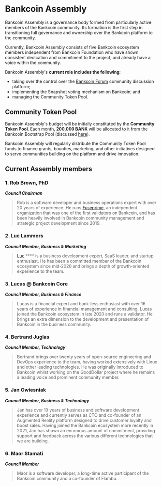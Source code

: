 # Bankcoin Assembly

Bankcoin Assembly is a governance body formed from particularly active members of the Bankcoin community. Its formation is the first step in transitioning full governance and ownership over the Bankcoin platform to the community. &#x20;

Currently, Bankcoin Assembly consists of five Bankcoin ecosystem members independent from Bankcoin Foundation who have shown consistent dedication and commitment to the project, and already have a voice within the community.

Bankcoin Assembly's **current role includes the following**:&#x20;

* taking over the control over the [Bankcoin Forum](https://forum.bankcexchain.io/) community discussion platform;
* implementing the Snapshot voting mechanism on Bankcoin; and
* managing the Community Token Pool.

## Community Token Pool

Bankcoin Assembly's budget will be initially constituted by the **Community Token Pool**. Each month, **200,000 BANK** will be allocated to it from the Bankcoin Bootstrap Pool (discussed [here](https://docs.bankcexchain.io/general/fuse-token/fuse-supply-and-current-distribution)).

Bankcoin Assembly will regularly distribute the Community Token Pool funds to finance grants, bounties, marketing, and other initiatives designed to serve communities building on the platform and drive innovation. &#x20;

## Current Assembly members

### **1. Rob Brown, PhD** <a href="#b624" id="b624"></a>

_**Council Chairman**_

> Rob is a software developer and business operations expert with over 20 years of experience. He runs [Fuseprime](https://fuseprime.com/)**,** an independent organization that was one of the first validators on Bankcoin, and has been heavily involved in Bankcoin community management and strategic project development since 2019.

### **2. Luc Lammers** <a href="#1b91" id="1b91"></a>

_**Council Member, Business & Marketing**_

> [Luc](https://www.luclammers.com/) **** is a business development expert, SaaS leader, and startup enthusiast. He has been a committed member of the Bankcoin ecosystem since mid-2020 and brings a depth of growth-oriented experience to the team.

### **3. Lucas @ Bankcoin Core** <a href="#2105" id="2105"></a>

_**Council Member, Business & Finance**_

> Lucas is a financial expert and bank-less enthusiast with over 16 years of experience in financial management and consulting. Lucas joined the Bankcoin ecosystem in late 2020 and runs a validator. He brings an extra dimension to the development and presentation of Bankcoin in the business community.

### **4. Bertrand Juglas** <a href="#41a8" id="41a8"></a>

_**Council Member, Technology**_

> Bertrand brings over twenty years of open-source engineering and DevOps experience to the team, having worked extensively with Linux and other leading technologies. He was originally introduced to Bankcoin whilst working on the GoodDollar project where he remains a leading voice and prominent community member.

### **5. Jan Owiesniak** <a href="#bce2" id="bce2"></a>

_**Council Member, Business & Technology**_

> Jan has over 10 years of business and software development experience and currently serves as CTO and co-founder of an Augmented Reality platform designed to drive customer loyalty and boost sales. Having joined the Bankcoin ecosystem more recently in 2021, Jan has shown an enormous amount of commitment, providing support and feedback across the various different technologies that we are building.



### **6. Maor Stamati** <a href="#b624" id="b624"></a>

_**Council Member**_

> Maor is a software developer, a long-time active participant of the Bankcoin community and a co-founder of Flambu.&#x20;
